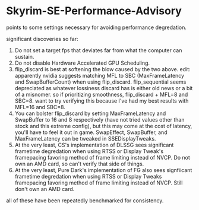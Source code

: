 # Skyrim-SE-Performance-Advisory
points to some settings necessary for avoiding performance degredation.

significant discoveries so far: 

1. Do not set a target fps that deviates far from what the computer can sustain. 
2. Do not disable Hardware Accelerated GPU Scheduling. 
3. flip_discard is best at softening the blow caused by the two above.
edit: apparently nvidia suggests matching MFL to SBC (MaxFrameLatency and SwapBufferCount) when using flip_discard. flip_sequential seems depreciated as whatever lossiness discard has is either old news or a bit of a misnomer. so if prioritizing smoothness, flip_discard + MFL=8 and SBC=8. want to try verifying this because I've had my best results with MFL=16 and SBC=8.
4. You can bolster flip_discard by setting MaxFrameLatency and SwapBuffer to 16 and 8 respectively (have not tried values other than stock and this extreme config), but this may come at the cost of latency, you'll have to feel it out in game. SwapEffect, SwapBuffer, and MaxFrameLatency can be tweaked in SSEDisplayTweaks. 
5. At the very least, CS's implementation of DLSSG sees significant frametime degredation when using RTSS or Display Tweak's framepacing favoring method of frame limiting instead of NVCP. Do not own an AMD card, so can't verify that side of things. 
6. At the very least, Pure Dark's implementation of FG also sees signfiicant frametime degredation when using RTSS or Display Tweaks framepacing favoring method of frame limiting instead of NVCP. Still don't own an AMD card.  

all of these have been repeatedly benchmarked for consistency. 
